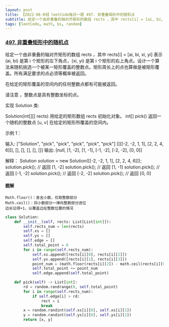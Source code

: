 ```yaml
---
layout: post
title: 【2022-06-09】leetCode每日一题 497. 非重叠矩形中的随机点
subtitle: 给定一个由非重叠的轴对齐矩形的数组 rects ，其中 rects[i] = [ai, bi, xi, yi] 表示 (ai, bi) 是第 i 个矩形的左下角点，(xi, yi) 是第 i 个矩形的右上角点。
tags: [leetCode, math, bs, random]
---
```


### [497. 非重叠矩形中的随机点](https://leetcode.cn/problems/random-point-in-non-overlapping-rectangles/)

给定一个由非重叠的轴对齐矩形的数组 rects ，其中 rects[i] = [ai, bi, xi, yi] 表示 (ai, bi) 是第 i 个矩形的左下角点，(xi, yi) 是第 i 个矩形的右上角点。设计一个算法来随机挑选一个被某一矩形覆盖的整数点。矩形周长上的点也算做是被矩形覆盖。所有满足要求的点必须等概率被返回。

在给定的矩形覆盖的空间内的任何整数点都有可能被返回。

请注意 ，整数点是具有整数坐标的点。

实现 Solution 类:

Solution(int[][] rects) 用给定的矩形数组 rects 初始化对象。
int[] pick() 返回一个随机的整数点 [u, v] 在给定的矩形所覆盖的空间内。
 

示例 1：

输入: 
["Solution", "pick", "pick", "pick", "pick", "pick"]
[[[[-2, -2, 1, 1], [2, 2, 4, 6]]], [], [], [], [], []]
输出: 
[null, [1, -2], [1, -1], [-1, -2], [-2, -2], [0, 0]]

解释：
Solution solution = new Solution([[-2, -2, 1, 1], [2, 2, 4, 6]]);
solution.pick(); // 返回 [1, -2]
solution.pick(); // 返回 [1, -1]
solution.pick(); // 返回 [-1, -2]
solution.pick(); // 返回 [-2, -2]
solution.pick(); // 返回 [0, 0]

#### 题解

```shell
Math.floor()：舍去小数，仅取整数部分
Math.ceil()：将小数部分一律向整数部分进位
边长记得+1，以覆盖边在整数位置的情况
```

```python
class Solution:
    def __init__(self, rects: List[List[int]]):
        self.rects_num = len(rects)
        self.xs = []
        self.ys = []
        self.edge = []
        self.total_point = 0
        for i in range(self.rects_num):
            self.xs.append([rects[i][0], rects[i][2]])
            self.ys.append([rects[i][1], rects[i][3]])
            point_num = (math.floor(rects[i][2]) - math.ceil(rects[i][0]) + 1) * (math.floor(rects[i][3]) - math.ceil(rects[i][1]) +1 )
            self.total_point += point_num
            self.edge.append(self.total_point)

    def pick(self) -> List[int]:
        rd = random.randrange(0, self.total_point)
        for i in range(self.rects_num):
            if self.edge[i] > rd:
                rect = i
                break
        x = random.randint(self.xs[i][0], self.xs[i][1])
        y = random.randint(self.ys[i][0], self.ys[i][1])
        return [x, y]
```
